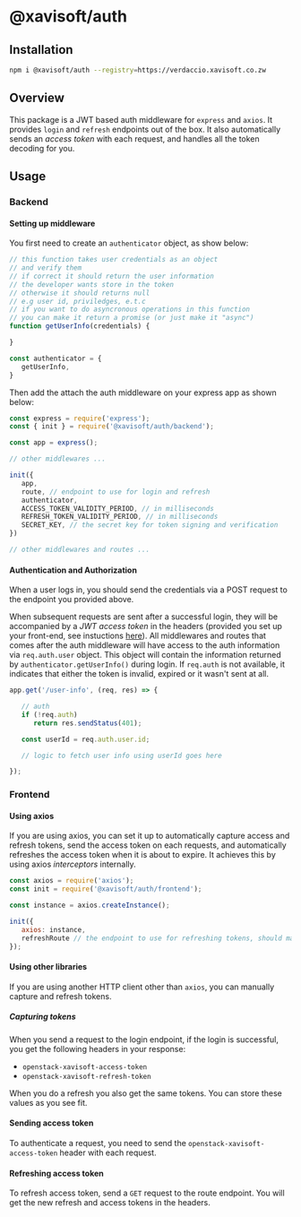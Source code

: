 
# @xavisoft/auth
## Installation
```bash
npm i @xavisoft/auth --registry=https://verdaccio.xavisoft.co.zw
```

## Overview 
This package is a JWT based auth middleware for `express` and `axios`. It provides `login` and `refresh` endpoints out of the box. It also automatically sends an *access token* with each request, and handles all the token decoding for you.

## Usage
### Backend
#### Setting up middleware
You first need to create an `authenticator` object, as show below:

```js
// this function takes user credentials as an object
// and verify them
// if correct it should return the user information
// the developer wants store in the token
// otherwise it should returns null
// e.g user id, priviledges, e.t.c
// if you want to do asyncronous operations in this function
// you can make it return a promise (or just make it "async")
function getUserInfo(credentials) {

}

const authenticator = {
   getUserInfo,
}
```

Then add the attach the auth middleware on your express app as shown below:

```js
const express = require('express');
const { init } = require('@xavisoft/auth/backend');

const app = express();

// other middlewares ...

init({
   app,
   route, // endpoint to use for login and refresh
   authenticator,
   ACCESS_TOKEN_VALIDITY_PERIOD, // in milliseconds
   REFRESH_TOKEN_VALIDITY_PERIOD, // in milliseconds
   SECRET_KEY, // the secret key for token signing and verification
})

// other middlewares and routes ...

```

#### Authentication and Authorization
When a user logs in, you should send the credentials via a POST request to the endpoint you provided above.

When subsequent requests are sent after a successful login, they will be accompanied by a *JWT access token* in the headers (provided you set up your front-end, see instuctions [here](#frontend)).
All middlewares and routes that comes after the auth middleware will have access to the auth information via `req.auth.user` object. This object will contain the information returned by `authenticator.getUserInfo()` during login. If `req.auth` is not available, it indicates that either the token is invalid, expired or it wasn't sent at all.

```js
app.get('/user-info', (req, res) => {

   // auth
   if (!req.auth)
      return res.sendStatus(401);

   const userId = req.auth.user.id;

   // logic to fetch user info using userId goes here

});
```

### Frontend
#### Using axios
If you are using axios, you can set it up to automatically capture access and refresh tokens, send the access token on each requests, and automatically refreshes the access token when it is about to expire. It achieves this by using axios *interceptors* internally.

```js
const axios = require('axios');
const init = require('@xavisoft/auth/frontend');

const instance = axios.createInstance();

init({
   axios: instance,
   refreshRoute // the endpoint to use for refreshing tokens, should match the route endpoint for login set on the backend
});

```
#### Using other libraries
If you are using another HTTP client other than `axios`, you can manually capture and refresh tokens.

##### Capturing tokens
When you send a request to the login endpoint, if the login is successful, you get the following headers in your response:
- `openstack-xavisoft-access-token`
- `openstack-xavisoft-refresh-token`

When you do a refresh you also get the same tokens. You can store these values as you see fit.

#### Sending access token
To authenticate a request, you need to send the `openstack-xavisoft-access-token` header with each request.

#### Refreshing access token
To refresh access token, send a `GET` request to the route endpoint. You will get the new refresh and access tokens in the headers.
